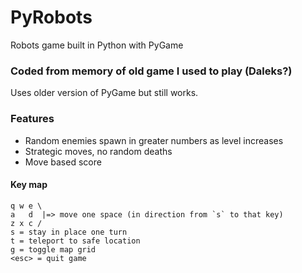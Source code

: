 # PyRobots
Robots game built in Python with PyGame

### Coded from memory of old game I used to play (Daleks?)

Uses older version of PyGame but still works.

### Features
- Random enemies spawn in greater numbers as level increases
- Strategic moves, no random deaths
- Move based score

#### Key map
```
q w e \ 
a   d  |=> move one space (in direction from `s` to that key)
z x c /
s = stay in place one turn
t = teleport to safe location
g = toggle map grid
<esc> = quit game
```
